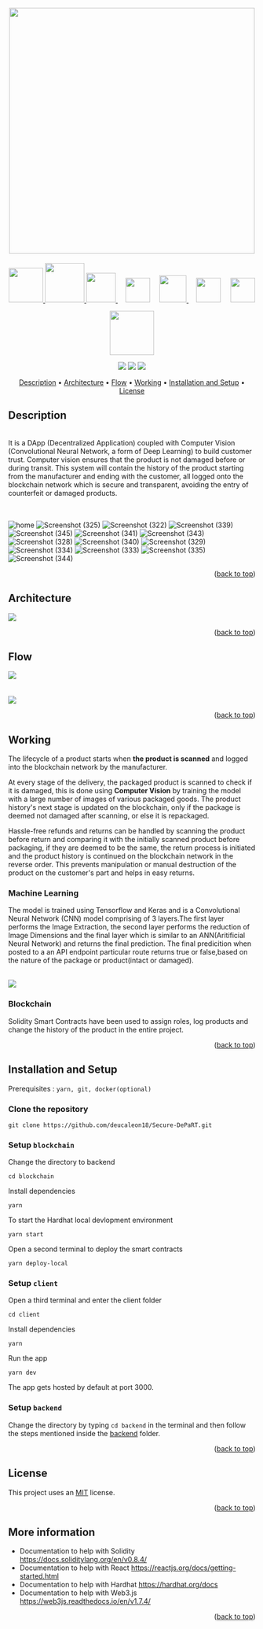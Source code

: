<h1 align="center">
  <br>
  <a><img src="client/public/Images/logo.png" width="500"></a>
  <br>  
</h1>

<p align="center">
  <a href="https://hardhat.org/">
    <img src="client/public/Images/hardhat.svg" width="70">
  </a>
  <a href="https://soliditylang.org/">
    <img src="client/public/Images/Solidity.svg" width="80">       
  </a>
    <a href="https://www.npmjs.com/package/web3">
    <img src="client/public/Images/web3.jpg" width="60">
  </a>
  &nbsp;&nbsp;&nbsp;
  <a href="https://nextjs.org/"><img src="client/public/Images/nextjs-icon.png" width="50"></a>
    &nbsp;&nbsp;&nbsp;
  <a href="https://tailwindcss.com/">
    <img src="client/public/Images/tailwind.png" width="55">       
  </a>
  &nbsp;&nbsp;&nbsp;
  <a href="https://www.tensorflow.org/"><img src="client/public/Images/tensorflow.png" width="50"></a>
  &nbsp;&nbsp;&nbsp;
  <a href="https://keras.io/">
  <img src="client/public/Images/keras.png" width="50">
  </a>
</p>
<p align="center">
  <a href="https://www.djangoproject.com/">
    <img src="client/public/Images/django.png" width="90">
  </a>
</p>

<p align="center">
  <a >
    <img src="https://img.shields.io/badge/dependencies-up%20to%20date-brightgreen.svg">
  </a>
  <a href="https://github.com/rishav4101/eth-supplychain-dapp/issues"><img src="https://img.shields.io/github/issues/deucaleon18/Secure-DePaRT.svg"></a>
  <a href="https://opensource.org/licenses/MIT">
    <img src="https://img.shields.io/badge/license-MIT-green.svg">
  </a>
</p>

<p align="center">
  <a href="#description">Description</a> •
  <a href="#architecture">Architecture</a> •
  <a href="#flow">Flow</a> •
  <a href="#working">Working</a> •
  <a href="#installation-and-setup">Installation and Setup</a> •
  <a href="#license">License</a>
</p>

## Description
 <br/>
It is a DApp (Decentralized Application) coupled with Computer Vision (Convolutional Neural Network, a form of Deep Learning) to build customer trust. Computer vision ensures that the product is not damaged before or during transit. This system will contain the history of the product starting from the manufacturer and ending with the customer, all logged onto the blockchain network which is secure and transparent, avoiding the entry of counterfeit or damaged products.
<br/>
<br/>
<br/>

![home](https://user-images.githubusercontent.com/77899467/182046167-c6fcc7a8-d66b-4ef4-9eab-f6cb7204aa81.PNG)
![Screenshot (325)](https://user-images.githubusercontent.com/77899467/182046095-7a0108d0-699d-43ef-adf0-9ac739355b48.png)
 ![Screenshot (322)](https://user-images.githubusercontent.com/77899467/182046093-13901fbe-25c8-4a8d-83d9-883ce3d71c70.png)
 ![Screenshot (339)](https://user-images.githubusercontent.com/77899467/182046107-05ab8723-c651-4e86-9acd-a0ed28fe4b09.png)
 ![Screenshot (345)](https://user-images.githubusercontent.com/77899467/182046114-6f4d951f-5aab-4a77-8476-ba50a6994e64.png)
 ![Screenshot (341)](https://user-images.githubusercontent.com/77899467/182046109-bec28d69-2977-4bea-9288-b778960c7ed2.png)
 ![Screenshot (343)](https://user-images.githubusercontent.com/77899467/182046112-67a6f2c6-7806-4e5f-bbe2-c3c3b6c46da0.png)
![Screenshot (328)](https://user-images.githubusercontent.com/77899467/182046097-4a7aced8-9ea7-4908-9395-040a7afedf16.png)
![Screenshot (340)](https://user-images.githubusercontent.com/77899467/182046108-e602b384-ad1f-4e99-8a80-3f00a50871c0.png)
![Screenshot (329)](https://user-images.githubusercontent.com/77899467/182046099-19bc2a1a-65fb-411f-8448-da9c1a73be11.png)
![Screenshot (334)](https://user-images.githubusercontent.com/77899467/182046103-b5af4f0a-c0de-4f89-bc86-11f1c470bb01.png)
![Screenshot (333)](https://user-images.githubusercontent.com/77899467/182046102-6447197c-c419-4bf4-b9c9-2099f4f55336.png)
![Screenshot (335)](https://user-images.githubusercontent.com/77899467/182046104-becbf01c-fcf5-47e0-82df-c7f45940692b.png)
![Screenshot (344)](https://user-images.githubusercontent.com/77899467/182046113-136b6387-1044-44fc-8232-0f1dd144b419.png)



<p align="right">(<a href="#top">back to top</a>)</p>

## Architecture
<p align="centre">  
    <img src="client/public/Images/archi.png" >  
</p>

<p align="right">(<a href="#top">back to top</a>)</p>

## Flow
<p align="centre">  
    <img src="client/public/Images/flow1.png"> 
  <br/> 
   <br/> 
    <br/> 
     <img src="client/public/Images/flow2.png">  
</p>

<p align="right">(<a href="#top">back to top</a>)</p>

## Working

<p>
  The lifecycle of a product starts when <strong>the product is scanned</strong> and logged into the blockchain network by the manufacturer.
</p>
<p>
 At every stage of the delivery, the packaged product is scanned to check if it is damaged, this is done using <strong>Computer Vision</strong> by training the model with a large number of images of various packaged goods. The product history's next stage is updated on the blockchain, only if the package is deemed not damaged after scanning, or else it is repackaged.
</p>
<p>
 Hassle-free refunds and returns can be handled by scanning the product before return and comparing it with the initially scanned product before packaging, if they are deemed to be the same, the return process is initiated and the product history is continued on the blockchain network in the reverse order. This prevents manipulation or manual destruction of the product on the customer's part and helps in easy returns. 
</p>

### Machine Learning

The model is trained using Tensorflow and Keras and is a Convolutional Neural Network (CNN) model comprising of 3 layers.The first layer performs the Image Extraction, the second layer performs the reduction of Image Dimensions and the final layer which is similar to an ANN(Aritificial Neural Network) and returns the final prediction. The final predicition when posted to a an API endpoint particular route returns true or false,based on the nature of the package or product(intact or damaged).
<br/>
<br/>


 <img src="client/public/Images/ml.png"/>


### Blockchain

Solidity Smart Contracts have been used to assign roles, log products and change the history of the product in the entire project.

<p align="right">(<a href="#top">back to top</a>)</p>

## Installation and Setup
Prerequisites : `yarn, git, docker(optional)`

### Clone the repository 
```
git clone https://github.com/deucaleon18/Secure-DePaRT.git
```
### Setup `blockchain`
Change the directory to backend
```
cd blockchain
```
Install dependencies
```
yarn
```
To start the Hardhat local devlopment environment 
```
yarn start
```
Open a second terminal to deploy the smart contracts
```
yarn deploy-local
```

### Setup `client`
Open a third terminal and enter the client folder
```
cd client
```
Install dependencies
```
yarn
```
Run the app
```
yarn dev
```
The app gets hosted by default at port 3000.


### Setup `backend`
Change the directory by typing `cd backend` in the terminal and then follow the steps mentioned inside the [backend](backend) folder.

<p align="right">(<a href="#top">back to top</a>)</p>

## License
This project uses an [MIT](https://opensource.org/licenses/MIT) license.
<p align="right">(<a href="#top">back to top</a>)</p>

## More information
- Documentation to help with Solidity
https://docs.soliditylang.org/en/v0.8.4/
- Documentation to help with React
https://reactjs.org/docs/getting-started.html
- Documentation to help with Hardhat
https://hardhat.org/docs
- Documentation to help with Web3.js
https://web3js.readthedocs.io/en/v1.7.4/
<p align="right">(<a href="#top">back to top</a>)</p>
